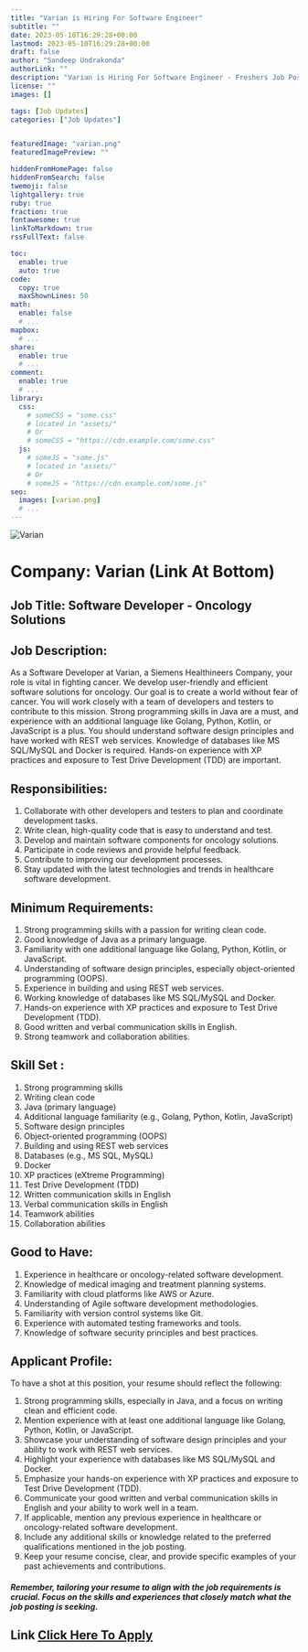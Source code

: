 ```yaml
---
title: "Varian is Hiring For Software Engineer"
subtitle: ""
date: 2023-05-10T16:29:28+00:00
lastmod: 2023-05-10T16:29:28+00:00
draft: false
author: "Sandeep Undrakonda"
authorLink: ""
description: "Varian is Hiring For Software Engineer - Freshers Job Posting"
license: ""
images: []

tags: [Job Updates]
categories: ["Job Updates"]


featuredImage: "varian.png"
featuredImagePreview: ""

hiddenFromHomePage: false
hiddenFromSearch: false
twemoji: false
lightgallery: true
ruby: true
fraction: true
fontawesome: true
linkToMarkdown: true
rssFullText: false

toc:
  enable: true
  auto: true
code:
  copy: true
  maxShownLines: 50
math:
  enable: false
  # ...
mapbox:
  # ...
share:
  enable: true
  # ...
comment:
  enable: true
  # ...
library:
  css:
    # someCSS = "some.css"
    # located in "assets/"
    # Or
    # someCSS = "https://cdn.example.com/some.css"
  js:
    # someJS = "some.js"
    # located in "assets/"
    # Or
    # someJS = "https://cdn.example.com/some.js"
seo:
  images: [varian.png]
  # ...
---
```

![Varian](https://i.ibb.co/C8rmYBq/pragma-Edge.png "Varian")
# Company: Varian (Link At Bottom)

## Job Title: Software Developer - Oncology Solutions

## Job Description:
As a Software Developer at Varian, a Siemens Healthineers Company, your role is vital in fighting cancer. We develop user-friendly and efficient software solutions for oncology. Our goal is to create a world without fear of cancer. You will work closely with a team of developers and testers to contribute to this mission. Strong programming skills in Java are a must, and experience with an additional language like Golang, Python, Kotlin, or JavaScript is a plus. You should understand software design principles and have worked with REST web services. Knowledge of databases like MS SQL/MySQL and Docker is required. Hands-on experience with XP practices and exposure to Test Drive Development (TDD) are important.

## Responsibilities:

1. Collaborate with other developers and testers to plan and coordinate development tasks.
2. Write clean, high-quality code that is easy to understand and test.
3. Develop and maintain software components for oncology solutions.
4. Participate in code reviews and provide helpful feedback.
5. Contribute to improving our development processes.
6. Stay updated with the latest technologies and trends in healthcare software development.

## Minimum Requirements:
1. Strong programming skills with a passion for writing clean code.
2. Good knowledge of Java as a primary language.
3. Familiarity with one additional language like Golang, Python, Kotlin, or JavaScript.
4. Understanding of software design principles, especially object-oriented programming (OOPS).
5. Experience in building and using REST web services.
6. Working knowledge of databases like MS SQL/MySQL and Docker.
7. Hands-on experience with XP practices and exposure to Test Drive Development (TDD).
8. Good written and verbal communication skills in English.
9. Strong teamwork and collaboration abilities.

## Skill Set : 

1. Strong programming skills
2. Writing clean code
3. Java (primary language)
4. Additional language familiarity (e.g., Golang, Python, Kotlin, JavaScript)
5. Software design principles
6. Object-oriented programming (OOPS)
7. Building and using REST web services
8. Databases (e.g., MS SQL, MySQL)
9. Docker
10. XP practices (eXtreme Programming)
11. Test Drive Development (TDD)
12. Written communication skills in English
13. Verbal communication skills in English
14. Teamwork abilities
15. Collaboration abilities


## Good to Have:
1. Experience in healthcare or oncology-related software development.
2. Knowledge of medical imaging and treatment planning systems.
3. Familiarity with cloud platforms like AWS or Azure.
4. Understanding of Agile software development methodologies.
5. Familiarity with version control systems like Git.
6. Experience with automated testing frameworks and tools.
7. Knowledge of software security principles and best practices.

## Applicant Profile:
To have a shot at this position, your resume should reflect the following:
1. Strong programming skills, especially in Java, and a focus on writing clean and efficient code.
2. Mention experience with at least one additional language like Golang, Python, Kotlin, or JavaScript.
3. Showcase your understanding of software design principles and your ability to work with REST web services.
4. Highlight your experience with databases like MS SQL/MySQL and Docker.
5. Emphasize your hands-on experience with XP practices and exposure to Test Drive Development (TDD).
6. Communicate your good written and verbal communication skills in English and your ability to work well in a team.
7. If applicable, mention any previous experience in healthcare or oncology-related software development.
8. Include any additional skills or knowledge related to the preferred qualifications mentioned in the job posting.
9. Keep your resume concise, clear, and provide specific examples of your past achievements and contributions.

##### Remember, tailoring your resume to align with the job requirements is crucial. Focus on the skills and experiences that closely match what the job posting is seeking.

## Link [Click Here To Apply](https://varian.wd5.myworkdayjobs.com/varianexternal/job/Pune-India/Software-Engineer--Applications-_R-18634-1)

